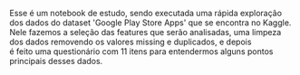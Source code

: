 Esse é um notebook de estudo, sendo executada uma rápida exploração dos dados do dataset 'Google Play Store Apps' que se encontra no Kaggle.\
Nele fazemos a seleção das features que serão analisadas, uma limpeza dos dados removendo os valores missing e duplicados, e depois\
é feito uma questionário com 11 itens para entendermos alguns pontos principais desses dados.
